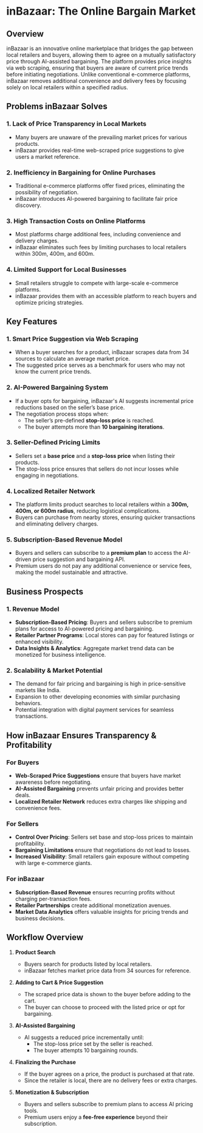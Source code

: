 # inBazaar: The Online Bargain Market

## Overview
inBazaar is an innovative online marketplace that bridges the gap between local retailers and buyers, allowing them to agree on a mutually satisfactory price through AI-assisted bargaining. The platform provides price insights via web scraping, ensuring that buyers are aware of current price trends before initiating negotiations. Unlike conventional e-commerce platforms, inBazaar removes additional convenience and delivery fees by focusing solely on local retailers within a specified radius.

## Problems inBazaar Solves
### 1. **Lack of Price Transparency in Local Markets**
   - Many buyers are unaware of the prevailing market prices for various products.
   - inBazaar provides real-time web-scraped price suggestions to give users a market reference.

### 2. **Inefficiency in Bargaining for Online Purchases**
   - Traditional e-commerce platforms offer fixed prices, eliminating the possibility of negotiation.
   - inBazaar introduces AI-powered bargaining to facilitate fair price discovery.

### 3. **High Transaction Costs on Online Platforms**
   - Most platforms charge additional fees, including convenience and delivery charges.
   - inBazaar eliminates such fees by limiting purchases to local retailers within 300m, 400m, and 600m.

### 4. **Limited Support for Local Businesses**
   - Small retailers struggle to compete with large-scale e-commerce platforms.
   - inBazaar provides them with an accessible platform to reach buyers and optimize pricing strategies.

## Key Features

### 1. **Smart Price Suggestion via Web Scraping**
- When a buyer searches for a product, inBazaar scrapes data from 34 sources to calculate an average market price.
- The suggested price serves as a benchmark for users who may not know the current price trends.

### 2. **AI-Powered Bargaining System**
- If a buyer opts for bargaining, inBazaar's AI suggests incremental price reductions based on the seller’s base price.
- The negotiation process stops when:
  - The seller’s pre-defined **stop-loss price** is reached.
  - The buyer attempts more than **10 bargaining iterations**.

### 3. **Seller-Defined Pricing Limits**
- Sellers set a **base price** and a **stop-loss price** when listing their products.
- The stop-loss price ensures that sellers do not incur losses while engaging in negotiations.

### 4. **Localized Retailer Network**
- The platform limits product searches to local retailers within a **300m, 400m, or 600m radius**, reducing logistical complications.
- Buyers can purchase from nearby stores, ensuring quicker transactions and eliminating delivery charges.

### 5. **Subscription-Based Revenue Model**
- Buyers and sellers can subscribe to a **premium plan** to access the AI-driven price suggestion and bargaining API.
- Premium users do not pay any additional convenience or service fees, making the model sustainable and attractive.

## Business Prospects

### 1. **Revenue Model**
- **Subscription-Based Pricing**: Buyers and sellers subscribe to premium plans for access to AI-powered pricing and bargaining.
- **Retailer Partner Programs**: Local stores can pay for featured listings or enhanced visibility.
- **Data Insights & Analytics**: Aggregate market trend data can be monetized for business intelligence.

### 2. **Scalability & Market Potential**
- The demand for fair pricing and bargaining is high in price-sensitive markets like India.
- Expansion to other developing economies with similar purchasing behaviors.
- Potential integration with digital payment services for seamless transactions.

## How inBazaar Ensures Transparency & Profitability

### **For Buyers**
- **Web-Scraped Price Suggestions** ensure that buyers have market awareness before negotiating.
- **AI-Assisted Bargaining** prevents unfair pricing and provides better deals.
- **Localized Retailer Network** reduces extra charges like shipping and convenience fees.

### **For Sellers**
- **Control Over Pricing**: Sellers set base and stop-loss prices to maintain profitability.
- **Bargaining Limitations** ensure that negotiations do not lead to losses.
- **Increased Visibility**: Small retailers gain exposure without competing with large e-commerce giants.

### **For inBazaar**
- **Subscription-Based Revenue** ensures recurring profits without charging per-transaction fees.
- **Retailer Partnerships** create additional monetization avenues.
- **Market Data Analytics** offers valuable insights for pricing trends and business decisions.

## Workflow Overview
1. **Product Search**
   - Buyers search for products listed by local retailers.
   - inBazaar fetches market price data from 34 sources for reference.

2. **Adding to Cart & Price Suggestion**
   - The scraped price data is shown to the buyer before adding to the cart.
   - The buyer can choose to proceed with the listed price or opt for bargaining.

3. **AI-Assisted Bargaining**
   - AI suggests a reduced price incrementally until:
     - The stop-loss price set by the seller is reached.
     - The buyer attempts 10 bargaining rounds.
   
4. **Finalizing the Purchase**
   - If the buyer agrees on a price, the product is purchased at that rate.
   - Since the retailer is local, there are no delivery fees or extra charges.

5. **Monetization & Subscription**
   - Buyers and sellers subscribe to premium plans to access AI pricing tools.
   - Premium users enjoy a **fee-free experience** beyond their subscription.

